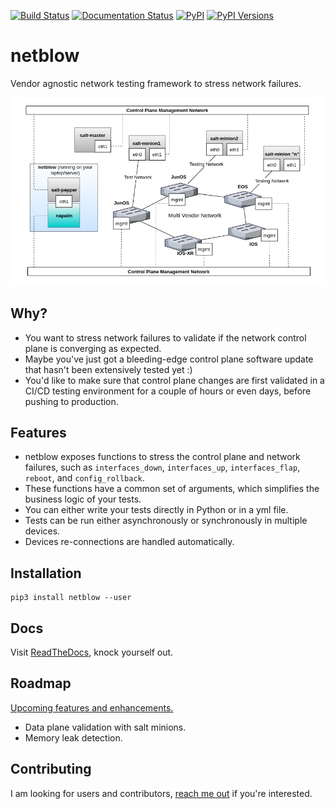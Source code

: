 [![Build Status](https://travis-ci.org/viniarck/netblow.svg?branch=master)](https://travis-ci.org/viniarck/netblow) [![Documentation Status](https://readthedocs.org/projects/netblow/badge/?version=latest)](http://netblow.readthedocs.io/en/latest/?badge=latest) [![PyPI](https://img.shields.io/pypi/v/netblow.svg)](https://pypi.python.org/pypi/netblow) [![PyPI Versions](https://img.shields.io/pypi/pyversions/netblow.svg)](https://pypi.python.org/pypi/netblow)

# netblow

Vendor agnostic network testing framework to stress network failures.

![netblow arch](docs/images/arch_topo.png?raw=true "netblow architecture")

## Why?

- You want to stress network failures to validate if the network control plane is converging as expected.
- Maybe you've just got a bleeding-edge control plane software update that hasn't been extensively tested yet :)
- You'd like to make sure that control plane changes are first validated in a CI/CD testing environment for a couple of hours or even days, before pushing to production.

## Features

- netblow exposes functions to stress the control plane and network failures, such as `interfaces_down`, `interfaces_up`, `interfaces_flap`, `reboot`, and `config_rollback`.
- These functions have a common set of arguments, which simplifies the business logic of your tests.
- You can either write your tests directly in Python or in a yml file.
- Tests can be run either asynchronously or synchronously in multiple devices.
- Devices re-connections are handled automatically.

## Installation

```
pip3 install netblow --user
```

## Docs

Visit [ReadTheDocs](https://netblow.readthedocs.io/en/latest/), knock yourself out.

## Roadmap

[Upcoming features and enhancements.](https://github.com/viniarck/netblow/issues?q=is%3Aopen+is%3Aissue+label%3Aenhancement)

- Data plane validation with salt minions.
- Memory leak detection.

## Contributing

I am looking for users and contributors, [reach me out](https://twitter.com/viniarck) if you're interested.
